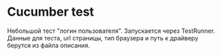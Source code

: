 # Cucumber test


Небольшой тест "логин пользователя". Запускается  через TestRunner. <br/>
Данные для теста, url страницы,  тип брaузера и путь к драйверу берутся из файла описания.<br />